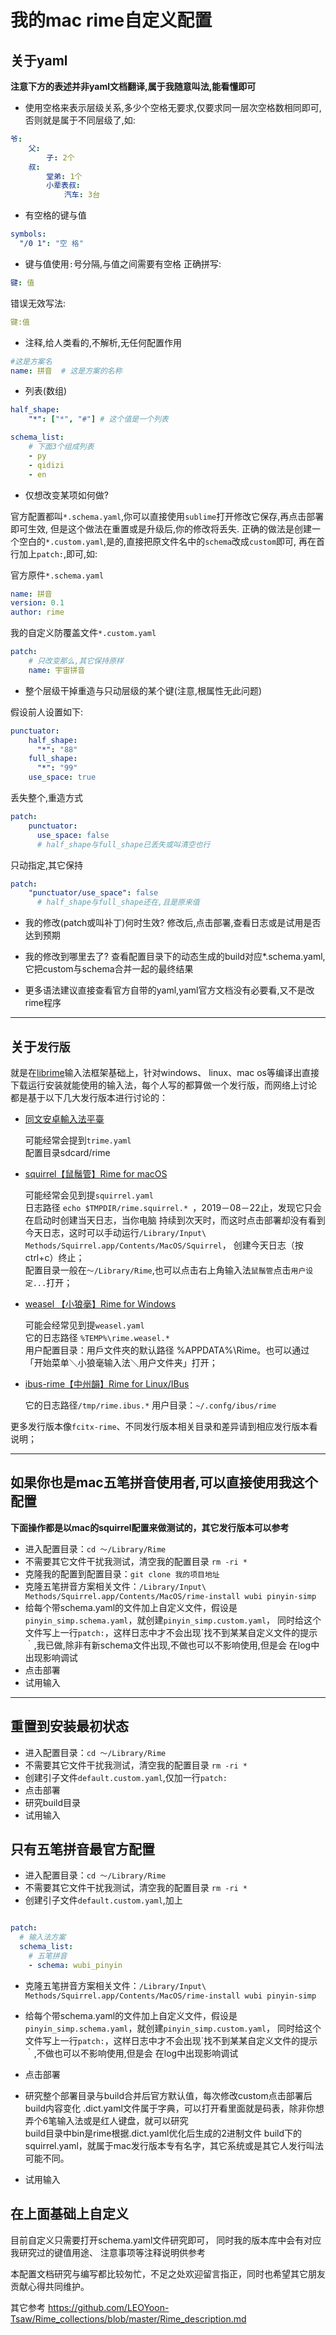 # 我的mac rime自定义配置

## 关于yaml

**注意下方的表述并非yaml文档翻译,属于我随意叫法,能看懂即可**

* 使用空格来表示层级关系,多少个空格无要求,仅要求同一层次空格数相同即可,否则就是属于不同层级了,如:

```yaml
爷:
    父:
        子: 2个
    叔:
        堂弟: 1个
        小辈表叔:
            汽车: 3台  
```

* 有空格的键与值

```yaml
symbols:
  "/0 1": "空 格"
```
* 键与值使用`:`号分隔,与值之间需要有空格
正确拼写:

```yaml
键: 值
```

错误无效写法:
```yaml
键:值
```

* 注释,给人类看的,不解析,无任何配置作用
```yaml
#这是方案名
name: 拼音  # 这是方案的名称

```

* 列表(数组)

```yaml
half_shape:
    "*": ["*", "#"] # 这个值是一个列表

schema_list:
    # 下面3个组成列表
    - py
    - qidizi
    - en
```

* 仅想改变某项如何做?

官方配置都叫`*.schema.yaml`,你可以直接使用`sublime`打开修改它保存,再点击部署即可生效,
但是这个做法在重置或是升级后,你的修改将丢失.
正确的做法是创建一个空白的`*.custom.yaml`,是的,直接把原文件名中的`schema`改成`custom`即可,
再在首行加上`patch:`,即可,如:

官方原件`*.schema.yaml`
```yaml
name: 拼音
version: 0.1
author: rime
```

我的自定义防覆盖文件`*.custom.yaml`

```yaml
patch:
    # 只改变那么,其它保持原样
    name: 宇宙拼音
```


* 整个层级干掉重造与只动层级的某个键(注意,根属性无此问题)

假设前人设置如下:
```yaml
punctuator:
    half_shape:
      "*": "88"
    full_shape:
      "*": "99"
    use_space: true 
```

丢失整个,重造方式

```yaml
patch:
    punctuator:
      use_space: false 
      # half_shape与full_shape已丢失或叫清空也行
```

只动指定,其它保持
```yaml
patch:
    "punctuator/use_space": false
      # half_shape与full_shape还在,且是原来值
```

* 我的修改(patch或叫补丁)何时生效?
修改后,点击部署,查看日志或是试用是否达到预期

* 我的修改到哪里去了?
查看配置目录下的动态生成的build对应*.schema.yaml,它把custom与schema合并一起的最终结果

* 更多语法建议直接查看官方自带的yaml,yaml官方文档没有必要看,又不是改rime程序

---

## 关于`发行版`

就是在[librime](https://github.com/rime/librime)输入法框架基础上，针对windows、
linux、mac os等编译出直接下载运行安装就能使用的输入法，每个人写的都算做一个发行版，而网络上讨论
都是基于以下几大发行版本进行讨论的：  

* [同文安卓輸入法平臺](https://github.com/osfans/trime)

  可能经常会提到`trime.yaml`  
  配置目录sdcard/rime  
  
* [squirrel【鼠鬚管】Rime for macOS](https://github.com/rime/squirrel) 
 
   可能经常会见到提`squirrel.yaml`   
   日志路径 `echo $TMPDIR/rime.squirrel.* `，2019－08－22止，发现它只会在启动时创建当天日志，当你电脑
   持续到次天时，而这时点击部署却没有看到今天日志，这时可以手动运行`/Library/Input\ Methods/Squirrel.app/Contents/MacOS/Squirrel`，
   创建今天日志（按ctrl+c）终止；  
   配置目录一般在`～/Library/Rime`,也可以点击右上角输入法`鼠鬚管`点击`用户设定...`打开； 
   
* [weasel 【小狼毫】Rime for Windows](https://github.com/rime/weasel)  
   
   可能会经常见到提`weasel.yaml`  
   它的日志路径 `%TEMP%\rime.weasel.*`  
   用户配置目录：用戶文件夾的默认路径 %APPDATA%\Rime。也可以通过「开始菜单＼小狼毫输入法＼用户文件夹」打开；   
   
* [ibus-rime【中州韻】Rime for Linux/IBus  ](https://github.com/rime/ibus-rime)  

    它的日志路径`/tmp/rime.ibus.*` 
    用户目录：`~/.confg/ibus/rime`  
    
更多发行版本像`fcitx-rime`、不同发行版本相关目录和差异请到相应发行版本看说明；  

---

## 如果你也是mac五笔拼音使用者,可以直接使用我这个配置

**下面操作都是以mac的squirrel配置来做测试的，其它发行版本可以参考**   
    
* 进入配置目录：`cd ～/Library/Rime`  
* 不需要其它文件干扰我测试，清空我的配置目录 `rm -ri *`  
* 克隆我的配置到配置目录：`git clone 我的项目地址`  
* 克隆五笔拼音方案相关文件：`/Library/Input\ Methods/Squirrel.app/Contents/MacOS/rime-install wubi pinyin-simp` 
* 给每个带schema.yaml的文件加上自定义文件，假设是`pinyin_simp.schema.yaml`，就创建`pinyin_simp.custom.yaml`，
同时给这个文件写上一行`patch:`，这样日志中才不会出现`找不到某某自定义文件的提示｀,我已做,除非有新schema文件出现,不做也可以不影响使用,但是会
在log中出现影响调试  
* 点击部署 
* 试用输入 

---
## 重置到安装最初状态

* 进入配置目录：`cd ～/Library/Rime`  
* 不需要其它文件干扰我测试，清空我的配置目录 `rm -ri *`  
* 创建引子文件`default.custom.yaml`,仅加一行`patch:`  
* 点击部署 
* 研究build目录
* 试用输入 

## 只有五笔拼音最官方配置  

* 进入配置目录：`cd ～/Library/Rime`  
* 不需要其它文件干扰我测试，清空我的配置目录 `rm -ri *`  
* 创建引子文件`default.custom.yaml`,加上

```yaml

patch:
  # 输入法方案
  schema_list:
    # 五笔拼音
    - schema: wubi_pinyin
``` 
 
* 克隆五笔拼音方案相关文件：`/Library/Input\ Methods/Squirrel.app/Contents/MacOS/rime-install wubi pinyin-simp` 
* 给每个带schema.yaml的文件加上自定义文件，假设是`pinyin_simp.schema.yaml`，就创建`pinyin_simp.custom.yaml`，
同时给这个文件写上一行`patch:`，这样日志中才不会出现`找不到某某自定义文件的提示｀,不做也可以不影响使用,但是会
在log中出现影响调试  
* 点击部署 
* 研究整个部署目录与build合并后官方默认值，每次修改custom点击部署后build内容变化
.dict.yaml文件属于字典，可以打开看里面就是码表，除非你想弄个6笔输入法或是红人键盘，就可以研究  
build目录中bin是rime根据.dict.yaml优化后生成的2进制文件 
build下的squirrel.yaml，就属于mac发行版本专有名字，其它系统或是其它人发行叫法可能不同。 

* 试用输入 


## 在上面基础上自定义

目前自定义只需要打开schema.yaml文件研究即可，
同时我的版本库中会有对应我研究过的键值用途、 注意事项等注释说明供参考

本配置文档研究与编写都比较匆忙，不足之处欢迎留言指正，同时也希望其它朋友贡献心得共同维护。

其它参考 https://github.com/LEOYoon-Tsaw/Rime_collections/blob/master/Rime_description.md


